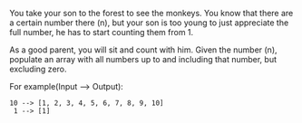 You take your son to the forest to see the monkeys. You know that there are a certain number there (n), but your son is too young to just appreciate the full number, he has to start counting them from 1.

As a good parent, you will sit and count with him. Given the number (n), populate an array with all numbers up to and including that number, but excluding zero.

For example(Input --> Output):

```
10 --> [1, 2, 3, 4, 5, 6, 7, 8, 9, 10]
 1 --> [1]
```